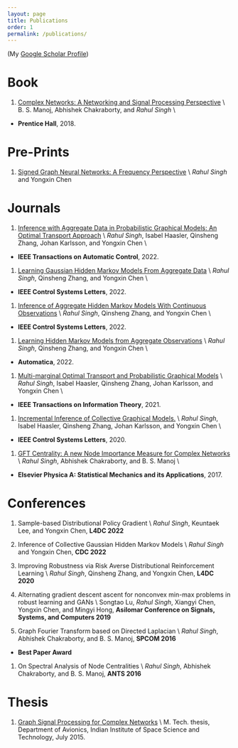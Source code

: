 ```yaml
---
layout: page
title: Publications
order: 1
permalink: /publications/
---
```


(My [Google Scholar Profile](https://scholar.google.com/citations?hl=en&user=HF_VfkMAAAAJ&view_op=list_works&sortby=pubdate))



# Book

1. [Complex Networks: A Networking and Signal Processing Perspective](https://complexnetworksbook.github.io/) \\
B. S. Manoj, Abhishek Chakraborty, and *Rahul Singh* \\
- **Prentice Hall**, 2018.

# Pre-Prints

1. [Signed Graph Neural Networks: A Frequency Perspective](https://arxiv.org/pdf/2208.07323.pdf) \\
*Rahul Singh* and Yongxin Chen

# Journals
1. [Inference with Aggregate Data in Probabilistic Graphical Models: An Optimal Transport Approach](https://arxiv.org/pdf/2003.13933.pdf) \\
*Rahul Singh*, Isabel Haasler, Qinsheng Zhang, Johan Karlsson, and Yongxin Chen \\
 - **IEEE Transactions on Automatic Control**, 2022.

1. [Learning Gaussian Hidden Markov Models From Aggregate Data](https://ieeexplore.ieee.org/stamp/stamp.jsp?arnumber=9810354) \\
*Rahul Singh*, Qinsheng Zhang, and Yongxin Chen \\
 - **IEEE Control Systems Letters**, 2022.

1. [Inference of Aggregate Hidden Markov Models With Continuous Observations](https://ieeexplore.ieee.org/stamp/stamp.jsp?arnumber=9731510) \\
*Rahul Singh*, Qinsheng Zhang, and Yongxin Chen \\
 - **IEEE Control Systems Letters**, 2022.

1. [Learning Hidden Markov Models from Aggregate Observations](https://www.sciencedirect.com/science/article/pii/S0005109821006294) \\
*Rahul Singh*, Qinsheng Zhang, and Yongxin Chen \\
 - **Automatica**, 2022.

1. [Multi-marginal Optimal Transport and Probabilistic Graphical Models](https://ieeexplore.ieee.org/stamp/stamp.jsp?arnumber=9422971) \\
*Rahul Singh*, Isabel Haasler, Qinsheng Zhang, Johan Karlsson, and Yongxin Chen \\
 - **IEEE Transactions on Information Theory**, 2021.

1. [Incremental Inference of Collective Graphical Models.](https://ieeexplore.ieee.org/stamp/stamp.jsp?arnumber=9119078) \\
*Rahul Singh*, Isabel Haasler, Qinsheng Zhang, Johan Karlsson, and Yongxin Chen \\
 - **IEEE Control Systems Letters**, 2020.

1. [GFT Centrality: A new Node Importance Measure for Complex Networks](https://www.sciencedirect.com/science/article/pii/S0378437117306593) \\
*Rahul Singh*, Abhishek Chakraborty, and B. S. Manoj \\
- **Elsevier Physica A: Statistical Mechanics and its Applications**, 2017.


# Conferences

1. Sample-based Distributional Policy Gradient \\
*Rahul Singh*, Keuntaek Lee, and Yongxin Chen, **L4DC 2022**

1. Inference of Collective Gaussian Hidden Markov Models \\
*Rahul Singh* and Yongxin Chen, **CDC 2022**

1. Improving Robustness via Risk Averse Distributional Reinforcement Learning \\
*Rahul Singh*, Qinsheng Zhang, and Yongxin Chen, **L4DC 2020**

1. Alternating gradient descent ascent for nonconvex min-max problems in robust learning and GANs \\
Songtao Lu, *Rahul Singh*, Xiangyi Chen, Yongxin Chen, and Mingyi Hong, **Asilomar Conference on Signals, Systems, and Computers 2019**

1. Graph Fourier Transform based on Directed Laplacian \\
*Rahul Singh*, Abhishek Chakraborty, and B. S. Manoj, **SPCOM 2016**
- **Best Paper Award**

1. On Spectral Analysis of Node Centralities \\
*Rahul Singh*, Abhishek Chakraborty, and B. S. Manoj, **ANTS 2016**


# Thesis

1. [Graph Signal Processing for Complex Networks](/MtechThesis.pdf) \\
M. Tech. thesis, Department of Avionics, Indian Institute of Space Science and Technology, July 2015. 


